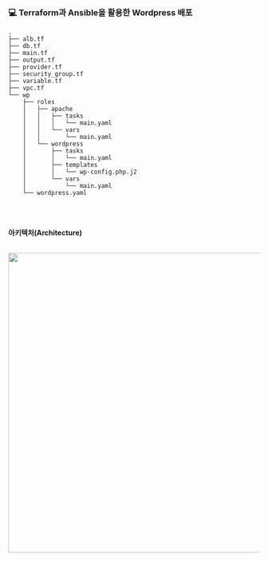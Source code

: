 ### 💻 Terraform과 Ansible을 활용한 Wordpress 배포

```
.
├── alb.tf
├── db.tf
├── main.tf
├── output.tf
├── provider.tf
├── security_group.tf
├── variable.tf
├── vpc.tf
└── wp
    ├── roles
    │   ├── apache
    │   │   ├── tasks
    │   │   │   └── main.yaml
    │   │   └── vars
    │   │       └── main.yaml
    │   └── wordpress
    │       ├── tasks
    │       │   └── main.yaml
    │       ├── templates
    │       │   └── wp-config.php.j2
    │       └── vars
    │           └── main.yaml
    └── wordpress.yaml
```
<br>
<br>

**아키텍처(Architecture)**
<br>
<br>

<img src="https://user-images.githubusercontent.com/64996121/165767459-caa6f80b-7a87-40fd-9601-c48729a60326.png" width = 600/>


